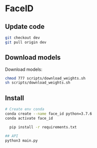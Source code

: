 # FaceID
## Update code

```bash
git checkout dev
git pull origin dev
```

## Download models

Download models:

```bash
chmod 777 scripts/download_weights.sh
sh scripts/download_weights.sh
```

## Install

```bash
# Create env conda
conda create --name face_id python=3.7.6
conda activate face_id

  pip install -r requirements.txt

## API
python3 main.py
```
